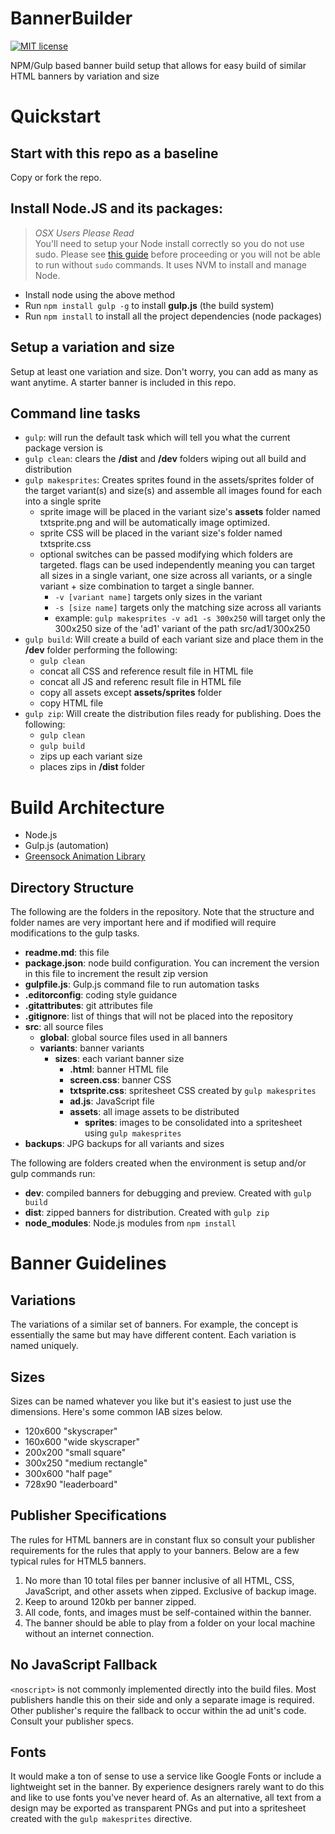 # BannerBuilder

[![MIT license](http://img.shields.io/badge/license-MIT-brightgreen.svg)](http://opensource.org/licenses/MIT)

NPM/Gulp based banner build setup that allows for easy build of similar HTML banners by variation and size

# Quickstart

## Start with this repo as a baseline

Copy or fork the repo.

## Install Node.JS and its packages:

> *OSX Users Please Read*  
> You'll need to setup your Node install correctly so you do not use sudo. Please see [this guide](http://michael-kuehnel.de/node.js/2015/09/08/using-vm-to-switch-node-versions.html) before proceeding or you will not be able to run without `sudo` commands. It uses NVM to install and manage Node.

- Install node using the above method
- Run `npm install gulp -g` to install **gulp.js** (the build system)
- Run `npm install` to install all the project dependencies (node packages)

## Setup a variation and size

Setup at least one variation and size. Don't worry, you can add as many as want anytime. A starter banner is included in this repo.

## Command line tasks

- `gulp`: will run the default task which will tell you what the current package version is
- `gulp clean`: clears the **/dist** and **/dev** folders wiping out all build and distribution
- `gulp makesprites`: Creates sprites found in the assets/sprites folder of the target variant(s) and size(s) and assemble all images found for each into a single sprite
    + sprite image will be placed in the variant size's **assets** folder named txtsprite.png and will be automatically image optimized.
    + sprite CSS will be placed in the variant size's folder named txtsprite.css
    + optional switches can be passed modifying which folders are targeted. flags can be used independently meaning you can target all sizes in a single variant, one size across all variants, or a single variant + size combination to target a single banner.
        - `-v [variant name]` targets only sizes in the variant
        - `-s [size name]` targets only the matching size across all variants
        - example: `gulp makesprites -v ad1 -s 300x250` will target only the 300x250 size of the 'ad1' variant of the path src/ad1/300x250
- `gulp build`: Will create a build of each variant size and place them in the **/dev** folder performing the following:
    + `gulp clean`
    + concat all CSS and reference result file in HTML file
    + concat all JS and referenc result file in HTML file
    + copy all assets except **assets/sprites** folder
    + copy HTML file
- `gulp zip`: Will create the distribution files ready for publishing. Does the following:
    + `gulp clean`
    + `gulp build`
    + zips up each variant size
    + places zips in **/dist** folder

# Build Architecture

- Node.js
- Gulp.js (automation)
- [Greensock Animation Library](http://greensock.com/gsap)

## Directory Structure

The following are the folders in the repository. Note that the structure and folder names are very important here and if modified will require modifications to the gulp tasks.

- **readme.md**: this file
- **package.json**: node build configuration. You can increment the version in this file to increment the result zip version
- **gulpfile.js**: Gulp.js command file to run automation tasks
- **.editorconfig**: coding style guidance
- **.gitattributes**: git attributes file
- **.gitignore**: list of things that will not be placed into the repository
- **src**: all source files
    - **global**: global source files used in all banners
    - **variants**: banner variants
        + **sizes**: each variant banner size
            * **.html**: banner HTML file
            * **screen.css**: banner CSS
            * **txtsprite.css**: spritesheet CSS created by `gulp makesprites`
            * **ad.js**: JavaScript file
            * **assets**: all image assets to be distributed
                - **sprites**: images to be consolidated into a spritesheet using `gulp makesprites`
- **backups**: JPG backups for all variants and sizes

The following are folders created when the environment is setup and/or gulp commands run:

- **dev**: compiled banners for debugging and preview. Created with `gulp build`
- **dist**: zipped banners for distribution. Created with `gulp zip`
- **node_modules**: Node.js modules from `npm install`

# Banner Guidelines

## Variations

The variations of a similar set of banners. For example, the concept is essentially the same but may have different content. Each variation is named uniquely.

## Sizes

Sizes can be named whatever you like but it's easiest to just use the dimensions. Here's some common IAB sizes below.

- 120x600 "skyscraper"
- 160x600 "wide skyscraper"
- 200x200 "small square"
- 300x250 "medium rectangle"
- 300x600 "half page"
- 728x90 "leaderboard"

## Publisher Specifications

The rules for HTML banners are in constant flux so consult your publisher requirements for the rules that apply to your banners. Below are a few typical rules for HTML5 banners.

1. No more than 10 total files per banner inclusive of all HTML, CSS, JavaScript, and other assets when zipped. Exclusive of backup image.
2. Keep to around 120kb per banner zipped.
3. All code, fonts, and images must be self-contained within the banner.
4. The banner should be able to play from a folder on your local machine without an internet connection.

## No JavaScript Fallback

`<noscript>` is not commonly implemented directly into the build files. Most publishers handle this on their side and only a separate image is required. Other publisher's require the fallback to occur within the ad unit's code. Consult your publisher specs.

## Fonts

It would make a ton of sense to use a service like Google Fonts or include a lightweight set in the banner. By experience designers rarely want to do this and like to use fonts you've never heard of. As an alternative, all text from a design may be exported as transparent PNGs and put into a spritesheet created with the `gulp makesprites` directive.
